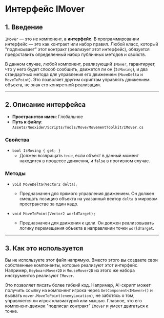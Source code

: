 # Интерфейс IMover

## 1. Введение

`IMover` — это не компонент, а **интерфейс**. В программировании интерфейс — это как контракт или набор правил. Любой класс, который "подписывает" этот контракт (реализует этот интерфейс), обязуется предоставить определенный набор публичных методов и свойств.

В данном случае, любой компонент, реализующий `IMover`, гарантирует, что у него будет способ сообщить, движется ли он (`IsMoving`), и два стандартных метода для управления его движением (`MoveDelta` и `MoveToPoint`). Это позволяет другим скриптам управлять движением объекта, не зная его конкретной реализации.

---

## 2. Описание интерфейса

- **Пространство имен**: Глобальное
- **Путь к файлу**: `Assets/Neoxider/Scripts/Tools/Move/MovementToolkit/IMover.cs`

### Свойства
- `bool IsMoving { get; }`
  - Должен возвращать `true`, если объект в данный момент находится в процессе движения, и `false` в противном случае.

### Методы
- `void MoveDelta(Vector2 delta);`
  - Предназначен для прямого управления движением. Он должен смещать позицию объекта на указанный вектор `delta` в мировом пространстве за один кадр.

- `void MoveToPoint(Vector2 worldTarget);`
  - Предназначен для движения к цели. Он должен реализовывать логику перемещения объекта в направлении точки `worldTarget`.

---

## 3. Как это используется

Вы не используете этот файл напрямую. Вместо этого вы создаете свои собственные компоненты, которые реализуют этот интерфейс. Например, `KeyboardMover2D` и `MouseMover2D` из этого же набора инструментов реализуют `IMover`.

Это позволяет писать более гибкий код. Например, AI-скрипт может получить ссылку на компонент игрока через `GetComponent<IMover>()` и вызвать `mover.MoveToPoint(enemyLocation)`, не заботясь о том, управляется ли игрок клавиатурой или мышью. Главное, что его компонент-движок "подписал контракт" `IMover` и умеет двигаться к точке.
